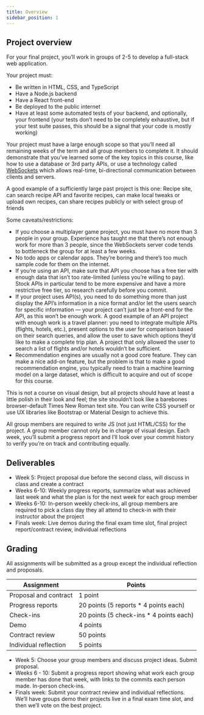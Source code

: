 ```yaml
---
title: Overview
sidebar_position: 1
---
```


## Project overview
For your final project, you’ll work in groups of 2-5 to develop a full-stack web application.

Your project must:
- Be written in HTML, CSS, and TypeScript
- Have a Node.js backend
- Have a React front-end
- Be deployed to the public internet
- Have at least some automated tests of your backend, and optionally, your frontend (your tests don’t need to be completely exhaustive, but if your test suite passes, this should be a signal that your code is mostly working)

Your project must have a large enough scope so that you’ll need all remaining weeks of the term and all group members to complete it. It should demonstrate that you’ve learned some of the key topics in this course, like how to use a database or 3rd party APIs, or use a technology called [WebSockets](https://developer.mozilla.org/en-US/docs/Web/API/WebSockets_API) which allows real-time, bi-directional communication between clients and servers.

A good example of a sufficiently large past project is this one: Recipe site, can search recipe API and favorite recipes, can make local tweaks or upload own recipes, can share recipes publicly or with select group of friends

Some caveats/restrictions:
- If you choose a multiplayer game project, you must have no more than 3 people in your group. Experience has taught me that there’s not enough work for more than 3 people, since the WebSockets server code tends to bottleneck the group for at least a few weeks.
- No todo apps or calendar apps. They’re boring and there’s too much sample code for them on the internet.
- If you’re using an API, make sure that API you choose has a free tier with enough data that isn’t too rate-limited (unless you’re willing to pay). Stock APIs in particular tend to be more expensive and have a more restrictive free tier, so research carefully before you commit.
- If your project uses API(s), you need to do something more than just display the API’s information in a nice format and/or let the users search for specific information — your project can’t just be a front-end for the API, as this won’t be enough work. A good example of an API project with enough work is a travel planner: you need to integrate multiple APIs (flights, hotels, etc.), present options to the user for comparison based on their search queries, and allow the user to save which options they’d like to make a complete trip plan. A project that only allowed the user to search a list of flights and/or hotels wouldn’t be sufficient.
- Recommendation engines are usually not a good core feature. They can make a nice add-on feature, but the problem is that to make a good recommendation engine, you typically need to train a machine learning model on a large dataset, which is difficult to acquire and out of scope for this course.

This is not a course on visual design, but all projects should have at least a little polish in their look and feel; the site shouldn’t look like a barebones browser-default Times New Roman text site. You can write CSS yourself or use UX libraries like Bootstrap or Material Design to achieve this.

All group members are required to write JS (not just HTML/CSS) for the project. A group member cannot only be in charge of visual design. Each week, you’ll submit a progress report and I’ll look over your commit history to verify you’re on track and contributing equally.

## Deliverables
- Week 5: Project proposal due before the second class, will discuss in class and create a contract
- Weeks 6-10: Weekly progress reports, summarize what was achieved last week and what the plan is for the next week for each group member
- Weeks 6-10: In-person weekly check-ins, all group members are required to pick a class day they all attend to check-in with their instructor about the project
- Finals week: Live demos during the final exam time slot, final project report/contract review, individual reflections

## Grading
All assignments will be submitted as a group except the individual reflection and proposals.

| Assignment            | Points                                       |
|-----------------------|----------------------------------------------|
| Proposal and contract  | 1 point                                     |
| Progress reports      | 20 points (5 reports * 4 points each)       |
| Check-ins             | 20 points (5 check-ins * 4 points each)     |
| Demo                  | 4 points                                    |
| Contract review       | 50 points                                   |
| Individual reflection | 5 points                                    |

- Week 5: Choose your group members and discuss project ideas. Submit proposal.
- Weeks 6 - 10: Submit a progress report showing what work each group member has done that week, with links to the commits each person made. In-person check-ins.
- Finals week: Submit your contract review and individual reflections. We’ll have groups demo their projects live in a final exam time slot, and then we’ll vote on the best project.